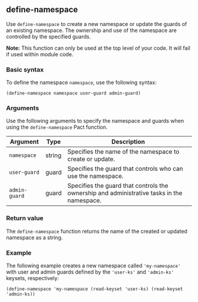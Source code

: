 ## define-namespace

Use `define-namespace` to create a new namespace or update the guards of an existing namespace. The ownership and use of the namespace are controlled by the specified guards.

**Note:** This function can only be used at the top level of your code. It will fail if used within module code.

### Basic syntax

To define the namespace `namespace`, use the following syntax:

```pact
(define-namespace namespace user-guard admin-guard)
```

### Arguments

Use the following arguments to specify the namespace and guards when using the `define-namespace` Pact function.

| Argument    | Type   | Description                                                                         |
|-------------|--------|------------------------------------------------------------------------------------|
| `namespace` | string | Specifies the name of the namespace to create or update. |
| `user-guard`  | guard | Specifies the guard that controls who can use the namespace. |
| `admin-guard` | guard | Specifies the guard that controls the ownership and administrative tasks in the namespace. |

### Return value

The `define-namespace` function returns the name of the created or updated namespace as a string.

### Example

The following example creates a new namespace called `'my-namespace'` with user and admin guards defined by the `'user-ks'` and `'admin-ks'` keysets, respectively:

```pact
(define-namespace 'my-namespace (read-keyset 'user-ks) (read-keyset 'admin-ks))
```
